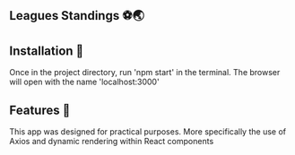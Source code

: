 ## Leagues Standings ⚽🌏


## Installation 🔨

Once in the project directory, run 'npm start' in the terminal. The browser will open with the name 'localhost:3000'

## Features 📄 


This app was designed for practical purposes. More specifically the use of
Axios and dynamic rendering within React components

